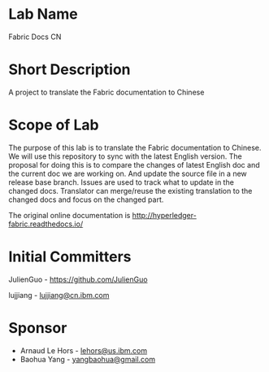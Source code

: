 # Lab Name
Fabric Docs CN

# Short Description
A project to translate the Fabric documentation to Chinese

# Scope of Lab
The purpose of this lab is to translate the Fabric documentation to Chinese. We will use this repository to sync with the latest English version. The proposal for doing this is to compare the changes of latest English doc and the current doc we are working on. And update the source file in a new release base branch. Issues are used to track what to update in the changed docs. Translator can merge/reuse the existing translation to the changed docs and focus on the changed part.
 
The original online documentation is http://hyperledger-fabric.readthedocs.io/

# Initial Committers
JulienGuo - https://github.com/JulienGuo

lujjiang - lujjiang@cn.ibm.com

# Sponsor
* Arnaud Le Hors - lehors@us.ibm.com
* Baohua Yang - yangbaohua@gmail.com
